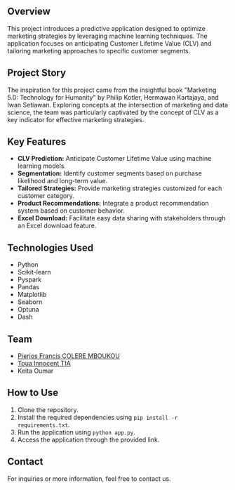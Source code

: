 ## Overview

This project introduces a predictive application designed to optimize marketing strategies by leveraging machine learning techniques.
The application focuses on anticipating Customer Lifetime Value (CLV) and tailoring marketing approaches to specific customer segments.
## Project Story

The inspiration for this project came from the insightful book "Marketing 5.0: Technology for Humanity" by Philip Kotler, Hermawan Kartajaya, and Iwan Setiawan. 
Exploring concepts at the intersection of marketing and data science, the team was particularly captivated by the concept of CLV as a key indicator for effective marketing strategies.

## Key Features

- **CLV Prediction:** Anticipate Customer Lifetime Value using machine learning models.
- **Segmentation:** Identify customer segments based on purchase likelihood and long-term value.
- **Tailored Strategies:** Provide marketing strategies customized for each customer category.
- **Product Recommendations:** Integrate a product recommendation system based on customer behavior.
- **Excel Download:** Facilitate easy data sharing with stakeholders through an Excel download feature.
## Technologies Used

- Python
- Scikit-learn
- Pyspark
- Pandas
- Matplotlib
- Seaborn
- Optuna
- Dash
## Team

- [Pierjos Francis COLERE MBOUKOU](https://github.com/pierjosvins)
- [Toua Innocent TIA](https://github.com/Centino00)
- Keita Oumar
## How to Use

1. Clone the repository.
2. Install the required dependencies using `pip install -r requirements.txt`.
3. Run the application using `python app.py`.
4. Access the application through the provided link.


## Contact

For inquiries or more information, feel free to contact us.
